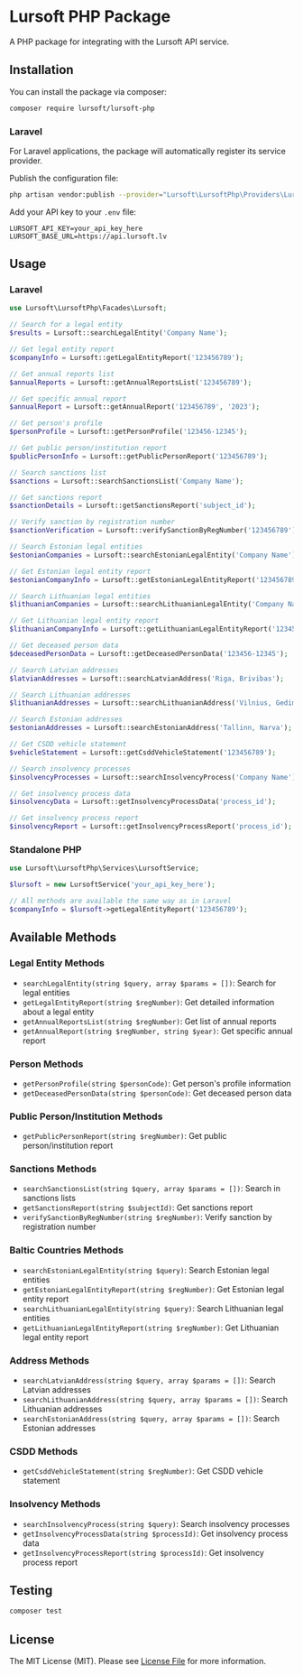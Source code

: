 # Lursoft PHP Package

A PHP package for integrating with the Lursoft API service.

## Installation

You can install the package via composer:

```bash
composer require lursoft/lursoft-php
```

### Laravel

For Laravel applications, the package will automatically register its service provider.

Publish the configuration file:

```bash
php artisan vendor:publish --provider="Lursoft\LursoftPhp\Providers\LursoftServiceProvider" --tag="config"
```

Add your API key to your `.env` file:

```
LURSOFT_API_KEY=your_api_key_here
LURSOFT_BASE_URL=https://api.lursoft.lv
```

## Usage

### Laravel

```php
use Lursoft\LursoftPhp\Facades\Lursoft;

// Search for a legal entity
$results = Lursoft::searchLegalEntity('Company Name');

// Get legal entity report
$companyInfo = Lursoft::getLegalEntityReport('123456789');

// Get annual reports list
$annualReports = Lursoft::getAnnualReportsList('123456789');

// Get specific annual report
$annualReport = Lursoft::getAnnualReport('123456789', '2023');

// Get person's profile
$personProfile = Lursoft::getPersonProfile('123456-12345');

// Get public person/institution report
$publicPersonInfo = Lursoft::getPublicPersonReport('123456789');

// Search sanctions list
$sanctions = Lursoft::searchSanctionsList('Company Name');

// Get sanctions report
$sanctionDetails = Lursoft::getSanctionsReport('subject_id');

// Verify sanction by registration number
$sanctionVerification = Lursoft::verifySanctionByRegNumber('123456789');

// Search Estonian legal entities
$estonianCompanies = Lursoft::searchEstonianLegalEntity('Company Name');

// Get Estonian legal entity report
$estonianCompanyInfo = Lursoft::getEstonianLegalEntityReport('123456789');

// Search Lithuanian legal entities
$lithuanianCompanies = Lursoft::searchLithuanianLegalEntity('Company Name');

// Get Lithuanian legal entity report
$lithuanianCompanyInfo = Lursoft::getLithuanianLegalEntityReport('123456789');

// Get deceased person data
$deceasedPersonData = Lursoft::getDeceasedPersonData('123456-12345');

// Search Latvian addresses
$latvianAddresses = Lursoft::searchLatvianAddress('Riga, Brivibas');

// Search Lithuanian addresses
$lithuanianAddresses = Lursoft::searchLithuanianAddress('Vilnius, Gedimino');

// Search Estonian addresses
$estonianAddresses = Lursoft::searchEstonianAddress('Tallinn, Narva');

// Get CSDD vehicle statement
$vehicleStatement = Lursoft::getCsddVehicleStatement('123456789');

// Search insolvency processes
$insolvencyProcesses = Lursoft::searchInsolvencyProcess('Company Name');

// Get insolvency process data
$insolvencyData = Lursoft::getInsolvencyProcessData('process_id');

// Get insolvency process report
$insolvencyReport = Lursoft::getInsolvencyProcessReport('process_id');
```

### Standalone PHP

```php
use Lursoft\LursoftPhp\Services\LursoftService;

$lursoft = new LursoftService('your_api_key_here');

// All methods are available the same way as in Laravel
$companyInfo = $lursoft->getLegalEntityReport('123456789');
```

## Available Methods

### Legal Entity Methods
- `searchLegalEntity(string $query, array $params = [])`: Search for legal entities
- `getLegalEntityReport(string $regNumber)`: Get detailed information about a legal entity
- `getAnnualReportsList(string $regNumber)`: Get list of annual reports
- `getAnnualReport(string $regNumber, string $year)`: Get specific annual report

### Person Methods
- `getPersonProfile(string $personCode)`: Get person's profile information
- `getDeceasedPersonData(string $personCode)`: Get deceased person data

### Public Person/Institution Methods
- `getPublicPersonReport(string $regNumber)`: Get public person/institution report

### Sanctions Methods
- `searchSanctionsList(string $query, array $params = [])`: Search in sanctions lists
- `getSanctionsReport(string $subjectId)`: Get sanctions report
- `verifySanctionByRegNumber(string $regNumber)`: Verify sanction by registration number

### Baltic Countries Methods
- `searchEstonianLegalEntity(string $query)`: Search Estonian legal entities
- `getEstonianLegalEntityReport(string $regNumber)`: Get Estonian legal entity report
- `searchLithuanianLegalEntity(string $query)`: Search Lithuanian legal entities
- `getLithuanianLegalEntityReport(string $regNumber)`: Get Lithuanian legal entity report

### Address Methods
- `searchLatvianAddress(string $query, array $params = [])`: Search Latvian addresses
- `searchLithuanianAddress(string $query, array $params = [])`: Search Lithuanian addresses
- `searchEstonianAddress(string $query, array $params = [])`: Search Estonian addresses

### CSDD Methods
- `getCsddVehicleStatement(string $regNumber)`: Get CSDD vehicle statement

### Insolvency Methods
- `searchInsolvencyProcess(string $query)`: Search insolvency processes
- `getInsolvencyProcessData(string $processId)`: Get insolvency process data
- `getInsolvencyProcessReport(string $processId)`: Get insolvency process report

## Testing

```bash
composer test
```

## License

The MIT License (MIT). Please see [License File](LICENSE.md) for more information.
